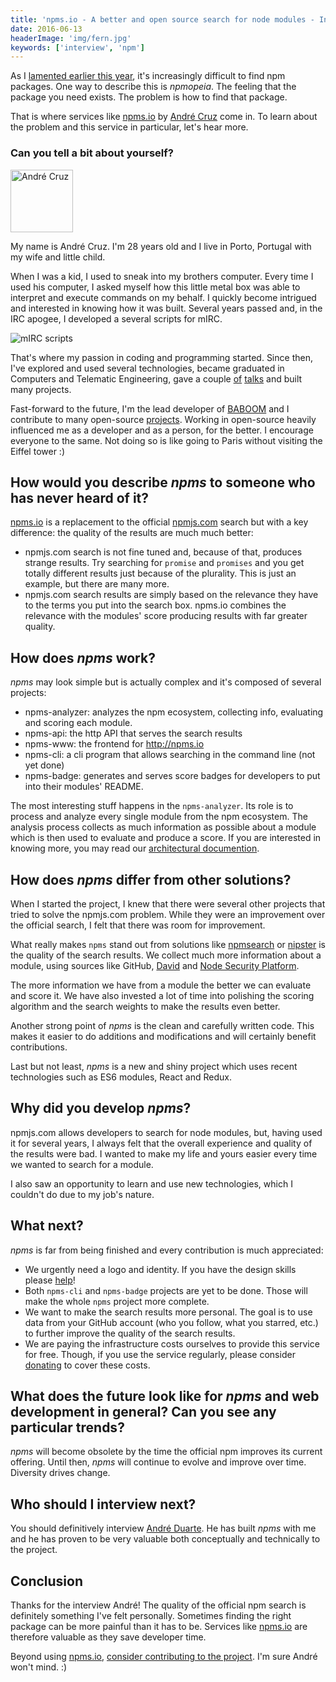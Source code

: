 ```yaml
---
title: 'npms.io - A better and open source search for node modules - Interview with André Cruz'
date: 2016-06-13
headerImage: 'img/fern.jpg'
keywords: ['interview', 'npm']
---
```


As I [lamented earlier this year](http://www.nixtu.info/2016/02/discovery-and-quality-services-for-npm.html), it's increasingly difficult to find npm packages. One way to describe this is *npmopeia*. The feeling that the package you need exists. The problem is how to find that package.

That is where services like [npms.io](https://npms.io/) by [André Cruz](https://twitter.com/satazor) come in. To learn about the problem and this service in particular, let's hear more.

### Can you tell a bit about yourself?

<p>
<span class="author">
  <img src="https://www.gravatar.com/avatar/1a691c6ddec4c073246eeaf13afeb0ef?s=200" alt="André Cruz" class="author" width="100" height="100" />
</span>

My name is André Cruz. I'm 28 years old and I live in Porto, Portugal with my wife and little child.
</p>

When I was a kid, I used to sneak into my brothers computer. Every time I used his computer, I asked myself how this little metal box was able to interpret and execute commands on my behalf. I quickly become intrigued and interested in knowing how it was built. Several years passed and, in the IRC apogee, I developed a several scripts for mIRC.

![mIRC scripts](img/npms/mirc.jpg)

That's where my passion in coding and programming started. Since then, I've explored and used several technologies, became graduated in Computers and Telematic Engineering, gave a couple [of](https://www.youtube.com/watch?v=PHlZan97TN0) [talks](https://www.youtube.com/watch?v=5h66mv6Ve4o) and built many projects.

Fast-forward to the future, I'm the lead developer of [BABOOM](http://baboom.com) and I contribute to many open-source [projects](https://github.com/IndigoUnited). Working in open-source heavily influenced me as a developer and as a person, for the better. I encourage everyone to the same. Not doing so is like going to Paris without visiting the Eiffel tower :)

## How would you describe *npms* to someone who has never heard of it?

[npms.io](https://npms.io/) is a replacement to the official [npmjs.com](https://www.npmjs.com/) search but with a key difference: the quality of the results are much much better:

- npmjs.com search is not fine tuned and, because of that, produces strange results. Try searching for `promise` and `promises` and you get totally different results just because of the plurality. This is just an example, but there are many more.
- npmjs.com search results are simply based on the relevance they have to the terms you put into the search box. npms.io combines the relevance with the modules' score producing results with far greater quality.

## How does *npms* work?

*npms* may look simple but is actually complex and it's composed of several projects:

- npms-analyzer: analyzes the npm ecosystem, collecting info, evaluating and scoring each module.
- npms-api: the http API that serves the search results
- npms-www: the frontend for http://npms.io
- npms-cli: a cli program that allows searching in the command line (not yet done)
- npms-badge: generates and serves score badges for developers to put into their modules' README.

The most interesting stuff happens in the `npms-analyzer`. Its role is to process and analyze every single module from the npm ecosystem. The analysis process collects as much information as possible about a module which is then used to evaluate and produce a score. If you are interested in knowing more, you may read our [architectural documention](https://github.com/npms-io/npms-analyzer/blob/master/docs/architecture.md).

## How does *npms* differ from other solutions?

When I started the project, I knew that there were several other projects that tried to solve the npmjs.com problem. While they were an improvement over the official search, I felt that there was room for improvement.

What really makes `npms` stand out from solutions like [npmsearch](http://npmsearch.com/) or [nipster](http://nipstr.com/) is the quality of the search results. We collect much more information about a module, using sources like GitHub, [David](https://david-dm.org/) and [Node Security Platform](https://nodesecurity.io/).

The more information we have from a module the better we can evaluate and score it. We have also invested a lot of time into polishing the scoring algorithm and the search weights to make the results even better.

Another strong point of *npms* is the clean and carefully written code. This makes it easier to do additions and modifications and will certainly benefit contributions.

Last but not least, *npms* is a new and shiny project which uses recent technologies such as ES6 modules, React and Redux.

## Why did you develop *npms*?

npmjs.com allows developers to search for node modules, but, having used it for several years, I always felt that the overall experience and quality of the results were bad. I wanted to make my life and yours easier every time we wanted to search for a module.

I also saw an opportunity to learn and use new technologies, which I couldn't do due to my job's nature.

## What next?

*npms* is far from being finished and every contribution is much appreciated:

- We urgently need a logo and identity. If you have the design skills please [help](https://github.com/npms-io/npms-www/issues/15)!
- Both `npms-cli` and `npms-badge` projects are yet to be done. Those will make the whole `npms` project more complete.
- We want to make the search results more personal. The goal is to use data from your GitHub account (who you follow, what you starred, etc.) to further improve the quality of the search results.
- We are paying the infrastructure costs ourselves to provide this service for free. Though, if you use the service regularly, please consider [donating](https://salt.bountysource.com/teams/npms) to cover these costs.

## What does the future look like for *npms* and web development in general? Can you see any particular trends?

*npms* will become obsolete by the time the official npm improves its current offering. Until then, *npms* will continue to evolve and improve over time. Diversity drives change.

## Who should I interview next?

You should definitively interview [André Duarte](https://github.com/atduarte). He has built *npms* with me and he has proven to be very valuable both conceptually and technically to the project.

## Conclusion

Thanks for the interview André! The quality of the official npm search is definitely something I've felt personally. Sometimes finding the right package can be more painful than it has to be. Services like [npms.io](https://npms.io/) are therefore valuable as they save developer time.

Beyond using [npms.io](https://npms.io/), [consider contributing to the project](https://github.com/npms-io). I'm sure André won't mind. :)
